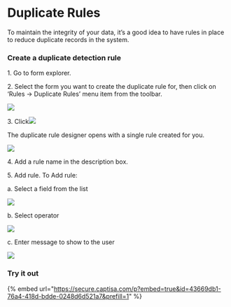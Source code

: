 # Duplicate Rules

To maintain the integrity of your data, it’s a good idea to have rules in place to reduce duplicate records in the system.

### Create a duplicate detection rule

1\. Go to form explorer.

2\. Select the form you want to create the duplicate rule for, then click on ‘Rules -> Duplicate Rules’ menu item from the toolbar.

![](https://captisa.com/wp-content/uploads/2018/11/FormRules1-1.png)

3\. Click![](https://captisa.com/wp-content/uploads/2018/11/NewRule.png)

The duplicate rule designer opens with a single rule created for you.

![](https://captisa.com/wp-content/uploads/2018/11/duplicateRuleNew.png)

4\. Add a rule name in the description box.

5\. Add rule. To Add rule:

a. Select a field from the list

![](https://captisa.com/wp-content/uploads/2018/11/duplicateRuleFields.png)

b. Select operator

![](https://captisa.com/wp-content/uploads/2018/11/duplicateRuleOperator.png)

c. Enter message to show to the user

![](https://captisa.com/wp-content/uploads/2018/11/duplicate-rule-1.png)

### Try it out

{% embed url="https://secure.captisa.com/p?embed=true&id=43669db1-76a4-418d-bdde-0248d6d521a7&prefill=1" %}
